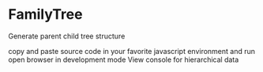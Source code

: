 # FamilyTree
Generate parent child tree structure

copy and paste source code in your favorite javascript environment and run
open browser in development mode
View console for hierarchical data
